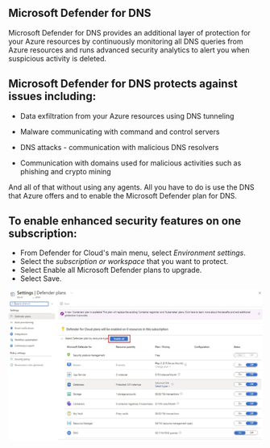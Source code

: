 Microsoft Defender for DNS
------
Microsoft Defender for DNS provides an additional layer of protection for your Azure resources by continuously monitoring all DNS queries from Azure resources and runs advanced security analytics to alert you when suspicious activity is deleted.

Microsoft Defender for DNS protects against issues including:
--
- Data exfiltration from your Azure resources using DNS tunneling

- Malware communicating with command and control servers

- DNS attacks - communication with malicious DNS resolvers

- Communication with domains used for malicious activities such as phishing and crypto mining

And all of that without using any agents. All you have to do is use the DNS that Azure offers and to enable the Microsoft Defender plan for DNS.

To enable enhanced security features on one subscription:
--
- From Defender for Cloud's main menu, select *Environment settings*.
- Select the *subscription or workspace* that you want to protect.
- Select Enable all Microsoft Defender plans to upgrade.
- Select Save.

![Image](https://github.com/cloudstk/DNS/blob/ca0420a1a11dc604e804441cd83d468f19233340/Microsoft-Defender-for-DNS/media/MS-Defender-plan-enable.jpg "icon")
